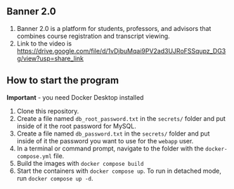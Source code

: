 ## Banner 2.0
1. Banner 2.0 is a platform for students, professors, and advisors that combines course registration and transcript viewing.
1. Link to the video is https://drive.google.com/file/d/1vDjbuMqai9PV2ad3UJRoFSSqupz_DG3g/view?usp=share_link

## How to start the program
**Important** - you need Docker Desktop installed

1. Clone this repository.  
1. Create a file named `db_root_password.txt` in the `secrets/` folder and put inside of it the root password for MySQL. 
1. Create a file named `db_password.txt` in the `secrets/` folder and put inside of it the password you want to use for the `webapp` user. 
1. In a terminal or command prompt, navigate to the folder with the `docker-compose.yml` file.  
1. Build the images with `docker compose build`
1. Start the containers with `docker compose up`.  To run in detached mode, run `docker compose up -d`. 

